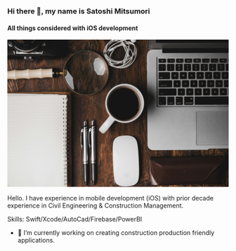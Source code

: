 ### Hi there 👋, my name is Satoshi Mitsumori
#### All things considered with iOS development

![I am GitHub Readme Generator's creator](https://github.com/mitsumoristudio/satoshimitsumori/blob/835a6826e72106e4c0d52b188ff87193a51a72e2/backgroundbanner.jpg)

Hello. I have experience in mobile development (iOS) with prior decade experience in Civil Engineering & Construction Management. 

Skills: Swift/Xcode/AutoCad/Firebase/PowerBI

- 🔭 I’m currently working on creating construction production friendly applications. 







